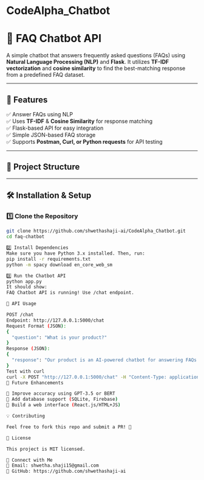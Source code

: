 # CodeAlpha_Chatbot
# 🤖 FAQ Chatbot API

A simple chatbot that answers frequently asked questions (FAQs) using **Natural Language Processing (NLP)** and **Flask**. It utilizes **TF-IDF vectorization** and **cosine similarity** to find the best-matching response from a predefined FAQ dataset.

---

## 🚀 Features
✅ Answer FAQs using NLP  
✅ Uses **TF-IDF** & **Cosine Similarity** for response matching  
✅ Flask-based API for easy integration  
✅ Simple JSON-based FAQ storage  
✅ Supports **Postman, Curl, or Python requests** for API testing  

---

## 📂 Project Structure

---

## 🛠 Installation & Setup

### **1️⃣ Clone the Repository**
```sh
git clone https://github.com/shwethashaji-ai/CodeAlpha_Chatbot.git
cd faq-chatbot

2️⃣ Install Dependencies
Make sure you have Python 3.x installed. Then, run:
pip install -r requirements.txt
python -m spacy download en_core_web_sm

3️⃣ Run the Chatbot API
python app.py
It should show:
FAQ Chatbot API is running! Use /chat endpoint.

📡 API Usage

POST /chat
Endpoint: http://127.0.0.1:5000/chat
Request Format (JSON):
{
  "question": "What is your product?"
}
Response (JSON):
{
  "response": "Our product is an AI-powered chatbot for answering FAQs."
}
Test with curl
curl -X POST "http://127.0.0.1:5000/chat" -H "Content-Type: application/json" -d '{"question": "How does it work?"}'
🎯 Future Enhancements

🔹 Improve accuracy using GPT-3.5 or BERT
🔹 Add database support (SQLite, Firebase)
🔹 Build a web interface (React.js/HTML+JS)

💡 Contributing

Feel free to fork this repo and submit a PR! 🚀

📜 License

This project is MIT licensed.

🔗 Connect with Me
📧 Email: shwetha.shaji15@gmail.com
🔗 GitHub: https://github.com/shwethashaji-ai


